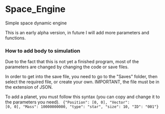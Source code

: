 # Space_Engine
Simple space dynamic engine

This is an early alpha version, in future I will add more parameters and functions.

### How to add body to simulation
Due to the fact that this is not yet a finished program, most of the parameters are changed by changing the code or save files.

In order to get into the save file, you need to go to the "Saves" folder, then select the required file, or create your own. IMPORTANT, the file must be in the extension of JSON.

To add a planet, you must follow this syntax (you can copy and change it to the parameters you need).
<code>
    {"Position": [0, 0],
    "Vector": [0, 0],
    "Mass": 10000000000,
    "type": "star",
    "size": 10,
    "ID": "001"}
<code>